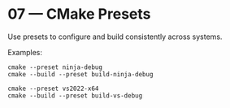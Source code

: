 # 07 — CMake Presets

Use presets to configure and build consistently across systems.

Examples:

```
cmake --preset ninja-debug
cmake --build --preset build-ninja-debug

cmake --preset vs2022-x64
cmake --build --preset build-vs-debug
```

